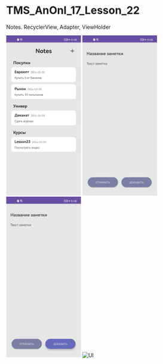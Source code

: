 # TMS_AnOnl_17_Lesson_22
Notes. RecyclerView, Adapter, ViewHolder

<img src="UIscreenshots/Screenshot_20240318_150802_com.example.notes21.jpg" alt="UI" width="200"/> <img src="UIscreenshots/Screenshot_20240318_150806_com.example.notes21.jpg" alt="UI" width="200"/> <img src="UIscreenshots/Screenshot_20240318_150810_com.example.notes21.jpg" alt="UI" width="200"/> <img src="UI/Screenshot_20240305_224218_com.example.domashka_19.jpg" alt="UI" width="200"/>
